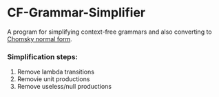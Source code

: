 # CF-Grammar-Simplifier
A program for simplifying context-free grammars and also converting to [Chomsky normal form](https://en.wikipedia.org/wiki/Chomsky_normal_form).  
### Simplification steps:
1. Remove lambda transitions
2. Removie unit productions
3. Remove useless/null productions
